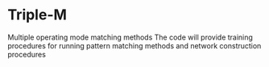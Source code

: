# Triple-M
Multiple operating mode matching methods
The code will provide training procedures for running pattern matching methods and network construction procedures
